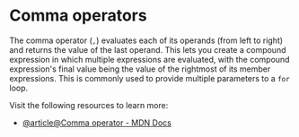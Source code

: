 # Comma operators

The comma operator (`,`) evaluates each of its operands (from left to right) and returns the value of the last operand. This lets you create a compound expression in which multiple expressions are evaluated, with the compound expression's final value being the value of the rightmost of its member expressions. This is commonly used to provide multiple parameters to a `for` loop.

Visit the following resources to learn more:

- [@article@Comma operator - MDN Docs](https://developer.mozilla.org/en-US/docs/Web/JavaScript/Reference/Operators/Comma_Operator)

